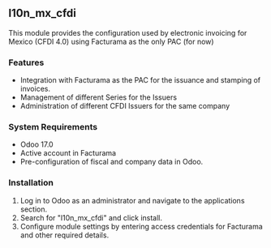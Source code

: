 ## l10n_mx_cfdi

This module provides the configuration used by
electronic invoicing for Mexico (CFDI 4.0) using
Facturama as the only PAC (for now)

### Features

- Integration with Facturama as the PAC for the issuance and
  stamping of invoices.
- Management of different Series for the Issuers
- Administration of different CFDI Issuers for the same company


### System Requirements

- Odoo 17.0
- Active account in Facturama
- Pre-configuration of fiscal and company data in Odoo.

### Installation

1.  Log in to Odoo as an administrator and navigate to the applications
    section.
2.  Search for "l10n_mx_cfdi" and click install.
3.  Configure module settings by entering access credentials for
    Facturama and other required details.
